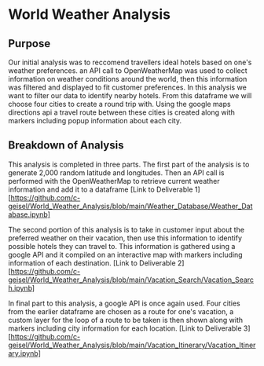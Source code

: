 # World Weather Analysis

## Purpose
Our initial analysis was to reccomend travellers ideal hotels based on one's weather preferences. an API call to OpenWeatherMap was used to collect information on weather conditions around the world, then this information was filtered and displayed to fit customer preferences. In this analysis we want to filter our data to identify nearby hotels. From this dataframe we will choose four cities to create a round trip with. Using the google maps directions api  a travel route between these cities is created along with markers including popup information about each city.

## Breakdown of Analysis
This analysis is completed in three parts. The first part of the analysis is to generate 2,000 random latitude and longitudes. Then an API call is performed with the OpenWeatherMap to retrieve current weather information and add it to a dataframe
[Link to Deliverable 1][https://github.com/c-geisel/World_Weather_Analysis/blob/main/Weather_Database/Weather_Database.ipynb]

The second portion of this analysis is to take in customer input about the preferred weather on their vacation, then use this information to identify possible hotels they can travel to. This information is gathered using a google API and it compiled on an interactive map with markers including information of each destination. 
[Link to Deliverable 2][https://github.com/c-geisel/World_Weather_Analysis/blob/main/Vacation_Search/Vacation_Search.ipynb]

In final part to this analysis, a google API is once again used. Four cities from the earlier dataframe are chosen as a route for one's vacation, a custom layer for the loop of a route to be taken is then shown along with markers including city information for each location. 
[Link to Deliverable 3][https://github.com/c-geisel/World_Weather_Analysis/blob/main/Vacation_Itinerary/Vacation_Itinerary.ipynb]
